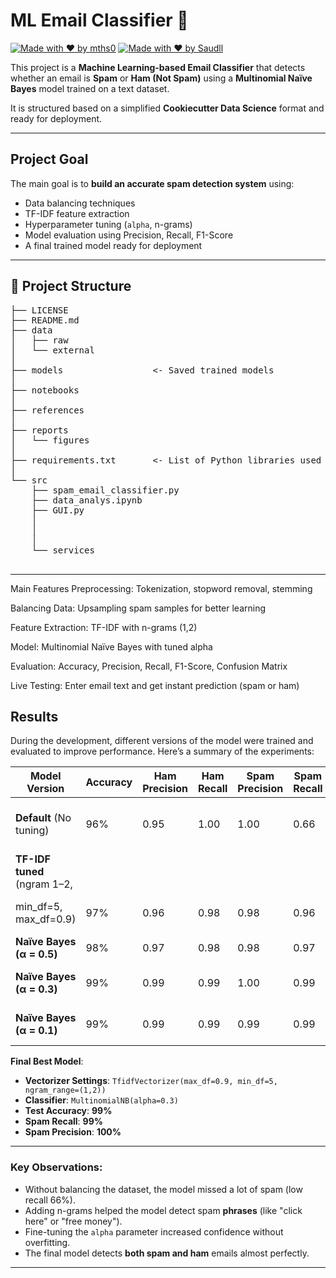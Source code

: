 # ML Email Classifier 🚀

[![Made with ❤️ by mths0](https://img.shields.io/badge/Made%20By-mths0-blue)](https://github.com/mths0)
[![Made with ❤️ by Saudll](https://img.shields.io/badge/Made%20By-Saudll-blue)](https://github.com/Saudll)



This project is a **Machine Learning-based Email Classifier** that detects whether an email is **Spam** or **Ham (Not Spam)** using a **Multinomial Naïve Bayes** model trained on a text dataset.

It is structured based on a simplified **Cookiecutter Data Science** format and ready for deployment.

---

## Project Goal

The main goal is to **build an accurate spam detection system** using:
- Data balancing techniques
- TF-IDF feature extraction
- Hyperparameter tuning (`alpha`, n-grams)
- Model evaluation using Precision, Recall, F1-Score
- A final trained model ready for deployment

---

## 📂 Project Structure

<pre>
├── LICENSE                
├── README.md              
├── data
│   ├── raw                
│   └── external           
│
├── models                 <- Saved trained models
│
├── notebooks              
│
├── references             
│
├── reports
│   └── figures            
│
├── requirements.txt       <- List of Python libraries used
│
└── src                    
    ├── spam_email_classifier.py
    ├── data_analys.ipynb          
    ├── GUI.py
    │   
    │   
    │   
    └── services
        
</pre>

---

 Main Features
Preprocessing: Tokenization, stopword removal, stemming

Balancing Data: Upsampling spam samples for better learning

Feature Extraction: TF-IDF with n-grams (1,2)

Model: Multinomial Naïve Bayes with tuned alpha

Evaluation: Accuracy, Precision, Recall, F1-Score, Confusion Matrix

Live Testing: Enter email text and get instant prediction (spam or ham)

## Results

During the development, different versions of the model were trained and evaluated to improve performance.
Here’s a summary of the experiments:

| Model Version                    | Accuracy | Ham Precision | Ham Recall | Spam Precision | Spam Recall | Notes |
|-----------------------------------|----------|---------------|------------|----------------|-------------|-------|
| **Default** (No tuning)           | 96%      | 0.95          | 1.00       | 1.00           | 0.66        | Model biased towards ham |
| **TF-IDF tuned** (ngram 1–2,
|            min_df=5, max_df=0.9)  | 97%      | 0.96          | 0.98       | 0.98           | 0.96        | Bigram features helped |
| **Naïve Bayes (α = 0.5)**         | 98%      | 0.97          | 0.98       | 0.98           | 0.97        | Smoother model |
| **Naïve Bayes (α = 0.3)**         | 99%      | 0.99          | 0.99       | 1.00           | 0.99        | Best balance achieved |
| **Naïve Bayes (α = 0.1)**         | 99%      | 0.99          | 0.99       | 0.99           | 0.99        | Sharpest decision boundary |

 **Final Best Model**:  
- **Vectorizer Settings**: `TfidfVectorizer(max_df=0.9, min_df=5, ngram_range=(1,2))`
- **Classifier**: `MultinomialNB(alpha=0.3)`
- **Test Accuracy**: **99%**
- **Spam Recall**: **99%**  
- **Spam Precision**: **100%**


---

### Key Observations:

- Without balancing the dataset, the model missed a lot of spam (low recall 66%).
- Adding n-grams helped the model detect spam **phrases** (like "click here" or "free money").
- Fine-tuning the `alpha` parameter increased confidence without overfitting.
- The final model detects **both spam and ham** emails almost perfectly.

---









